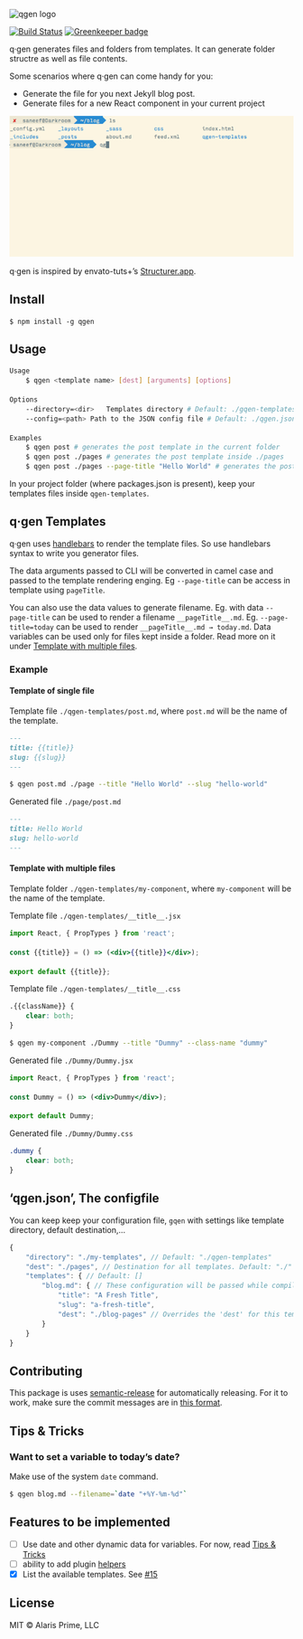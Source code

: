![qgen logo](https://cdn.rawgit.com/alarisprime/qgen/master/media/qgen-logo.svg)

[![Build Status](https://travis-ci.org/alarisprime/qgen.svg?branch=master)](https://travis-ci.org/alarisprime/qgen) [![Greenkeeper badge](https://badges.greenkeeper.io/alarisprime/qgen.svg)](https://greenkeeper.io/)

q·gen generates files and folders from templates. It can generate folder structre as well as file contents.

Some scenarios where q·gen can come handy for you:

- Generate the file for you next Jekyll blog post.
- Generate files for a new React component in your current project

![](/media/qgen-example-usge.gif)

q·gen is inspired by envato-tuts+’s [Structurer.app](https://code.tutsplus.com/articles/free-mac-utility-app-structurer--net-17153).

## Install

	$ npm install -g qgen

## Usage

```bash
Usage
	$ qgen <template name> [dest] [arguments] [options]

Options
	--directory=<dir>	Templates directory # Default: ./gqen-templates
	--config=<path>	Path to the JSON config file # Default: ./qgen.json

Examples
	$ qgen post # generates the post template in the current folder
	$ qgen post ./pages # generates the post template inside ./pages
	$ qgen post ./pages --page-title "Hello World" # generates the post template in inside ./pages with data field pageTitle="Hello World" to the template rendering engine
```

In your project folder (where packages.json is present), keep your templates files inside `qgen-templates`.

## q·gen Templates

q·gen uses [handlebars](http://handlebarsjs.com) to render the template files. So use handlebars syntax to write you generator files.

The data arguments passed to CLI will be converted in camel case and passed to the template rendering enging. Eg `--page-title` can be access in template using `pageTitle`.

You can also use the data values to generate filename. Eg. with data `--page-title` can be used to render a filename `__pageTitle__.md`. Eg. `--page-title=today` can be used to render `__pageTitle__.md → today.md`. Data variables can be used only for files kept inside a folder. Read more on it under [Template with multiple files](#template-with-multiple-files).

### Example

#### Template of single file

Template file `./qgen-templates/post.md`, where `post.md` will be the name of the template.
```markdown
---
title: {{title}}
slug: {{slug}}
---

```

```bash
$ qgen post.md ./page --title "Hello World" --slug "hello-world"
```

Generated file `./page/post.md`
```markdown
---
title: Hello World
slug: hello-world
---

```

#### Template with multiple files

Template folder `./qgen-templates/my-component`, where `my-component` will be the name of the template.

Template file `./qgen-templates/__title__.jsx`
```jsx
import React, { PropTypes } from 'react';

const {{title}} = () => (<div>{{title}}</div>);

export default {{title}};

```

Template file `./qgen-templates/__title__.css`
```css
.{{className}} {
	clear: both;
}

```

```bash
$ qgen my-component ./Dummy --title "Dummy" --class-name "dummy"
```

Generated file `./Dummy/Dummy.jsx`
```jsx
import React, { PropTypes } from 'react';

const Dummy = () => (<div>Dummy</div>);

export default Dummy;

```

Generated file `./Dummy/Dummy.css`
```css
.dummy {
	clear: both;
}

```

## ‘qgen.json’, The configfile

You can keep keep your configuration file, `gqen` with settings like template directory, default destination,…

```javascript
{
	"directory": "./my-templates", // Default: "./qgen-templates"
	"dest": "./pages", // Destination for all templates. Default: "./"
	"templates": { // Default: []
		"blog.md": { // These configuration will be passed while compiling template 'blog.md'
			"title": "A Fresh Title",
			"slug": "a-fresh-title",
			"dest": "./blog-pages" // Overrides the 'dest' for this template. Default: undefined
		}
	}
}
```

## Contributing

This package is uses [semantic-release](https://github.com/semantic-release/semantic-release) for automatically releasing. For it to work, make sure the commit messages are in [this format](https://github.com/semantic-release/semantic-release#default-commit-message-format).

## Tips & Tricks

### Want to set a variable to today’s date?

Make use of the system `date` command.

```bash
$ qgen blog.md --filename=`date "+%Y-%m-%d"`
```

## Features to be implemented

- [ ] Use date and other dynamic data for variables. For now, read [Tips & Tricks](#tips--tricks)
- [ ] ability to add plugin [helpers](http://handlebarsjs.com/expressions.html#helpers)
- [x] List the available templates. See [#15](https://github.com/alarisprime/qgen/issues/15)

## License

MIT © Alaris Prime, LLC
